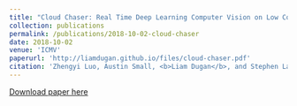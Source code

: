 ```yaml
---
title: "Cloud Chaser: Real Time Deep Learning Computer Vision on Low Computing Power Devices"
collection: publications
permalink: /publications/2018-10-02-cloud-chaser
date: 2018-10-02
venue: 'ICMV'
paperurl: 'http://liamdugan.github.io/files/cloud-chaser.pdf'
citation: 'Zhengyi Luo, Austin Small, <b>Liam Dugan</b>, and Stephen Lane'
---
```


[Download paper here](http://liamdugan.github.io/files/cloud-chaser.pdf)